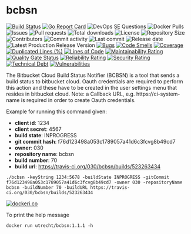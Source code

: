 # bcbsn

[![Build Status](https://travis-ci.org/030/bcbsn.svg?branch=master)](https://travis-ci.org/030/bcbsn)
[![Go Report Card](https://goreportcard.com/badge/github.com/030/bcbsn)](https://goreportcard.com/report/github.com/030/bcbsn)
![DevOps SE Questions](https://img.shields.io/stackexchange/devops/t/bcbsn.svg)
![Docker Pulls](https://img.shields.io/docker/pulls/utrecht/bcbsn.svg)
![Issues](https://img.shields.io/github/issues-raw/030/bcbsn.svg)
![Pull requests](https://img.shields.io/github/issues-pr-raw/030/bcbsn.svg)
![Total downloads](https://img.shields.io/github/downloads/030/bcbsn/total.svg)
![License](https://img.shields.io/github/license/030/bcbsn.svg)
![Repository Size](https://img.shields.io/github/repo-size/030/bcbsn.svg)
![Contributors](https://img.shields.io/github/contributors/030/bcbsn.svg)
![Commit activity](https://img.shields.io/github/commit-activity/m/030/bcbsn.svg)
![Last commit](https://img.shields.io/github/last-commit/030/bcbsn.svg)
![Release date](https://img.shields.io/github/release-date/030/bcbsn.svg)
![Latest Production Release Version](https://img.shields.io/github/release/030/bcbsn.svg)
[![Bugs](https://sonarcloud.io/api/project_badges/measure?project=030_bcbsn&metric=bugs)](https://sonarcloud.io/dashboard?id=030_bcbsn)
[![Code Smells](https://sonarcloud.io/api/project_badges/measure?project=030_bcbsn&metric=code_smells)](https://sonarcloud.io/dashboard?id=030_bcbsn)
[![Coverage](https://sonarcloud.io/api/project_badges/measure?project=030_bcbsn&metric=coverage)](https://sonarcloud.io/dashboard?id=030_bcbsn)
[![Duplicated Lines (%)](https://sonarcloud.io/api/project_badges/measure?project=030_bcbsn&metric=duplicated_lines_density)](https://sonarcloud.io/dashboard?id=030_bcbsn)
[![Lines of Code](https://sonarcloud.io/api/project_badges/measure?project=030_bcbsn&metric=ncloc)](https://sonarcloud.io/dashboard?id=030_bcbsn)
[![Maintainability Rating](https://sonarcloud.io/api/project_badges/measure?project=030_bcbsn&metric=sqale_rating)](https://sonarcloud.io/dashboard?id=030_bcbsn)
[![Quality Gate Status](https://sonarcloud.io/api/project_badges/measure?project=030_bcbsn&metric=alert_status)](https://sonarcloud.io/dashboard?id=030_bcbsn)
[![Reliability Rating](https://sonarcloud.io/api/project_badges/measure?project=030_bcbsn&metric=reliability_rating)](https://sonarcloud.io/dashboard?id=030_bcbsn)
[![Security Rating](https://sonarcloud.io/api/project_badges/measure?project=030_bcbsn&metric=security_rating)](https://sonarcloud.io/dashboard?id=030_bcbsn)
[![Technical Debt](https://sonarcloud.io/api/project_badges/measure?project=030_bcbsn&metric=sqale_index)](https://sonarcloud.io/dashboard?id=030_bcbsn)
[![Vulnerabilities](https://sonarcloud.io/api/project_badges/measure?project=030_bcbsn&metric=vulnerabilities)](https://sonarcloud.io/dashboard?id=030_bcbsn)

The Bitbucket Cloud Build Status Notifier (BCBSN) is a tool that sends a build status to bitbucket cloud.
Oauth credentials are required to perform this action and these have to be created in the user settings
menu that resides in bitbucket cloud. Note: a Callback URL, e.g. https://ci-system-name is required in order
to create Oauth credentials.

Example for running this command given:

- **client id**: 1234
- **client secret**: 4567
- **build state**: INPROGRESS
- **git commit hash**: f76d123498a053c1789057a41d6c3fcvg8b49cd7
- **owner**: 030
- **repository name**: bcbsn
- **build number**: 70
- **build url**: https://travis-ci.org/030/bcbsn/builds/523263434

```
./bcbsn -keyString 1234:5678 -buildState INPROGRESS -gitCommit f76d123498a053c1789057a41d6c3fcvg8b49cd7 -owner 030 -repositoryName bcbsn -buildNumber 70 -buildURL https://travis-ci.org/030/bcbsn/builds/523263434
```

[![dockeri.co](https://dockeri.co/image/utrecht/bcbsn)](https://hub.docker.com/r/utrecht/bcbsn)

To print the help message

```
docker run utrecht/bcbsn:1.1.1 -h
```
